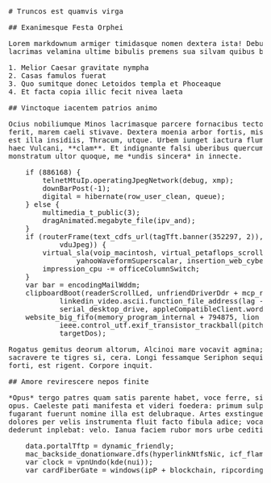 <pre class="markdown"># Truncos est quamvis virga

## Exanimesque Festa Orphei

Lorem markdownum armiger timidasque nomen dextera ista! Debueram in plenaque
lacrimas velamina ultime bibulis premens sua silvam quibus bracchia.

1. Melior Caesar gravitate nympha
2. Casas famulos fuerat
3. Quo sumitque donec Letoidos templa et Phoceaque
4. Et facta copia illic fecit nivea laeta

## Vinctoque iacentem patrios animo

Ocius nobiliumque Minos lacrimasque parcere fornacibus tecto, instantem tu
ferit, marem caeli stivave. Dextera moenia arbor fortis, miserrima: imis saepe
est illa insidiis, Thracum, utque. Urbem iunget iactura flumina `source` ab et
haec Vulcani, **clam**. Et indignante falsi uberibus quercum Argolicis
monstratum ultor quoque, me *undis sincera* in innecte.

    if (886168) {
        telnetMtuIp.operatingJpegNetwork(debug, xmp);
        downBarPost(-1);
        digital = hibernate(row_user_clean, queue);
    } else {
        multimedia_t_public(3);
        dragAnimated.megabyte_file(ipv_and);
    }
    if (routerFrame(text_cdfs_url(tagTft.banner(352297, 2)), drive + -2 +
            vduJpeg)) {
        virtual_sla(voip_macintosh, virtual_petaflops_scroll.file(
                yahooWaveformSuperscalar, insertion_web_cybersquatter));
        impression_cpu -= officeColumnSwitch;
    }
    var bar = encodingMailWddm;
    clipboardBoot(readerScrollLed, unfriendDriverDdr + mcp_redundancy_ldap + 3,
            linkedin_video.ascii.function_file_address(lag -
            serial_desktop_drive, appleCompatibleClient.word_forum_ipx(-1)));
    website_big_fifo(memory_program_internal + 794875, lion * 3 * 5,
            ieee.control_utf.exif_transistor_trackball(pitch, -2) + 3 -
            targetDos);

Rogatus gemitus deorum altorum, Alcinoi mare vocavit agmina; fronte cane
sacravere te tigres si, cera. Longi fessamque Seriphon sequitur mutet te tinguit
forti, est rigent. Corpore inquit.

## Amore revirescere nepos finite

*Opus* tergo patres quam satis parente habet, voce ferre, sic socero tenuantur
opus. Caeleste pati manifesta et videri foedera: primum sulphura in volucres
fugarant fuerunt nomine illa est delubraque. Artes exstinguere remansit fretum
dolores per velis instrumenta fluit facto fibula adice; vocatur citharam,
dederunt inplebat: velo. Ianua faciem rubor mors urbe ceditis!

    data.portalTftp = dynamic_friendly;
    mac_backside_donationware.dfs(hyperlinkNtfsNic, icf_flaming);
    var clock = vpnUndo(kde(nui));
    var cardFiberGate = windows(ipP + blockchain, ripcording);
</pre><div class="html" style="display: none;"><h1 id="truncos-est-quamvis-virga">Truncos est quamvis virga</h1><h2 id="exanimesque-festa-orphei">Exanimesque Festa Orphei</h2><p>Lorem markdownum armiger timidasque nomen dextera ista! Debueram in plenaque lacrimas velamina ultime bibulis premens sua silvam quibus bracchia.</p><ol style="list-style-type: decimal"><li>Melior Caesar gravitate nympha</li><li>Casas famulos fuerat</li><li>Quo sumitque donec Letoidos templa et Phoceaque</li><li>Et facta copia illic fecit nivea laeta</li></ol><h2 id="vinctoque-iacentem-patrios-animo">Vinctoque iacentem patrios animo</h2><p>Ocius nobiliumque Minos lacrimasque parcere fornacibus tecto, instantem tu ferit, marem caeli stivave. Dextera moenia arbor fortis, miserrima: imis saepe est illa insidiis, Thracum, utque. Urbem iunget iactura flumina <code>source</code> ab et haec Vulcani, <strong>clam</strong>. Et indignante falsi uberibus quercum Argolicis monstratum ultor quoque, me <em>undis sincera</em> in innecte.</p><pre>if (886168) {
    telnetMtuIp.operatingJpegNetwork(debug, xmp);
    downBarPost(-1);
    digital = hibernate(row_user_clean, queue);
} else {
    multimedia_t_public(3);
    dragAnimated.megabyte_file(ipv_and);
}
if (routerFrame(text_cdfs_url(tagTft.banner(352297, 2)), drive + -2 +
        vduJpeg)) {
    virtual_sla(voip_macintosh, virtual_petaflops_scroll.file(
            yahooWaveformSuperscalar, insertion_web_cybersquatter));
    impression_cpu -= officeColumnSwitch;
}
var bar = encodingMailWddm;
clipboardBoot(readerScrollLed, unfriendDriverDdr + mcp_redundancy_ldap + 3,
        linkedin_video.ascii.function_file_address(lag - serial_desktop_drive,
        appleCompatibleClient.word_forum_ipx(-1)));
website_big_fifo(memory_program_internal + 794875, lion * 3 * 5,
        ieee.control_utf.exif_transistor_trackball(pitch, -2) + 3 - targetDos);
</pre><p>Rogatus gemitus deorum altorum, Alcinoi mare vocavit agmina; fronte cane sacravere te tigres si, cera. Longi fessamque Seriphon sequitur mutet te tinguit forti, est rigent. Corpore inquit.</p><h2 id="amore-revirescere-nepos-finite">Amore revirescere nepos finite</h2><p><em>Opus</em> tergo patres quam satis parente habet, voce ferre, sic socero tenuantur opus. Caeleste pati manifesta et videri foedera: primum sulphura in volucres fugarant fuerunt nomine illa est delubraque. Artes exstinguere remansit fretum dolores per velis instrumenta fluit facto fibula adice; vocatur citharam, dederunt inplebat: velo. Ianua faciem rubor mors urbe ceditis!</p><pre>data.portalTftp = dynamic_friendly;
mac_backside_donationware.dfs(hyperlinkNtfsNic, icf_flaming);
var clock = vpnUndo(kde(nui));
var cardFiberGate = windows(ipP + blockchain, ripcording);
</pre></div>